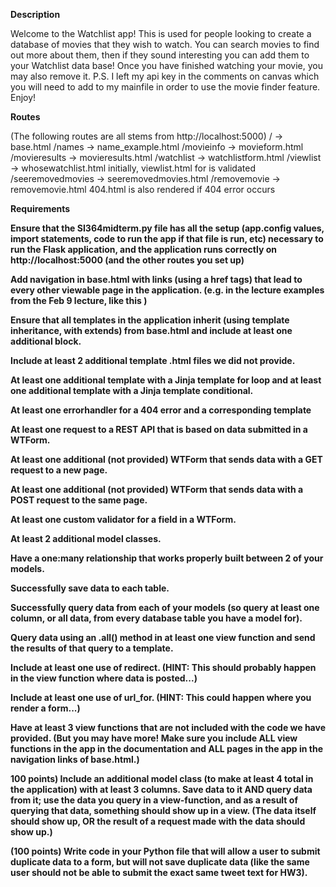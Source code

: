 **Description**

 Welcome to the Watchlist app! This is used for people looking to create a database of movies that they wish to watch. You can search movies to find out more about them, then if they sound interesting you can add them to your Watchlist data base! Once you have finished watching your movie, you may also remove it. P.S. I left my api key in the comments on canvas which you will need to add to my mainfile in order to use the movie finder feature. Enjoy!

**Routes**

(The following routes are all stems from http://localhost:5000)
/ -> base.html
/names -> name_example.html
/movieinfo -> movieform.html
/movieresults -> movieresults.html
/watchlist -> watchlistform.html
/viewlist -> whosewatchlist.html initially, viewlist.html for is validated
/seeremovedmovies -> seeremovedmovies.html
/removemovie -> removemovie.html
404.html is also rendered if 404 error occurs



**Requirements**

**Ensure that the SI364midterm.py file has all the setup (app.config values, import statements, code to run the app if that file is run, etc) necessary to run the Flask application, and the application runs correctly on http://localhost:5000 (and the other routes you set up)**

**Add navigation in base.html with links (using a href tags) that lead to every other viewable page in the application. (e.g. in the lecture examples from the Feb 9 lecture, like this )**

**Ensure that all templates in the application inherit (using template inheritance, with extends) from base.html and include at least one additional block.**

**Include at least 2 additional template .html files we did not provide.**

**At least one additional template with a Jinja template for loop and at least one additional template with a Jinja template conditional.**

**At least one errorhandler for a 404 error and a corresponding template**

**At least one request to a REST API that is based on data submitted in a WTForm.**

**At least one additional (not provided) WTForm that sends data with a GET request to a new page.**

**At least one additional (not provided) WTForm that sends data with a POST request to the same page.**

**At least one custom validator for a field in a WTForm.**

**At least 2 additional model classes.**

**Have a one:many relationship that works properly built between 2 of your models.**

**Successfully save data to each table.**
 
**Successfully query data from each of your models (so query at least one column, or all data, from every database table you have a model for).**

**Query data using an .all() method in at least one view function and send the results of that query to a template.**

**Include at least one use of redirect. (HINT: This should probably happen in the view function where data is posted...)**

**Include at least one use of url_for. (HINT: This could happen where you render a form...)**

**Have at least 3 view functions that are not included with the code we have provided. (But you may have more! Make sure you include ALL view functions in the app in the documentation and ALL pages in the app in the navigation links of base.html.)**

**100 points) Include an additional model class (to make at least 4 total in the application) with at least 3 columns. Save data to it AND query data from it; use the data you query in a view-function, and as a result of querying that data, something should show up in a view. (The data itself should show up, OR the result of a request made with the data should show up.)**

**(100 points) Write code in your Python file that will allow a user to submit duplicate data to a form, but will not save duplicate data (like the same user should not be able to submit the exact same tweet text for HW3).**